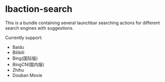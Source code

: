 # lbaction-search

This is a bundle containing several launchbar searching actions for different search engines with suggestions.

Currently support:

- Baidu
- Bilibili
- Bing(国际版)
- BingCN(国内版)
- Zhihu
- Douban Movie
